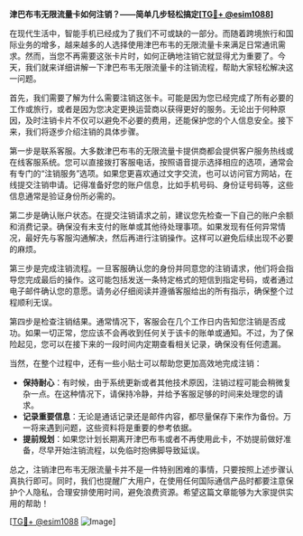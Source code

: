 **津巴布韦无限流量卡如何注销？——简单几步轻松搞定[[TG💪+ @esim1088](https://t.me/s/esim1088)]**

在现代生活中，智能手机已经成为了我们不可或缺的一部分。而随着跨境旅行和国际业务的增多，越来越多的人选择使用津巴布韦的无限流量卡来满足日常通讯需求。然而，当您不再需要这张卡片时，如何正确地注销它就显得尤为重要了。今天，我们就来详细讲解一下津巴布韦无限流量卡的注销流程，帮助大家轻松解决这一问题。

首先，我们需要了解为什么需要注销这张卡。可能是因为您已经完成了所有必要的工作或旅行，或者是因为您决定更换运营商以获得更好的服务。无论出于何种原因，及时注销卡片不仅可以避免不必要的费用，还能保护您的个人信息安全。接下来，我们将逐步介绍注销的具体步骤。

第一步是联系客服。大多数津巴布韦的无限流量卡提供商都会提供客户服务热线或在线客服系统。您可以直接拨打客服电话，按照语音提示选择相应的选项，通常会有专门的“注销服务”选项。如果您更喜欢通过文字交流，也可以访问官方网站，在线提交注销申请。记得准备好您的账户信息，比如手机号码、身份证号码等，这些信息通常是验证身份所必需的。

第二步是确认账户状态。在提交注销请求之前，建议您先检查一下自己的账户余额和消费记录。确保没有未支付的账单或其他待处理事项。如果发现有任何异常情况，最好先与客服沟通解决，然后再进行注销操作。这样可以避免后续出现不必要的麻烦。

第三步是完成注销流程。一旦客服确认您的身份并同意您的注销请求，他们将会指导您完成最后的操作。这可能包括发送一条特定格式的短信到指定号码，或者通过电子邮件确认您的意愿。请务必仔细阅读并遵循客服给出的所有指示，确保整个过程顺利无误。

第四步是检查注销结果。通常情况下，客服会在几个工作日内告知您注销是否成功。如果一切正常，您应该不会再收到任何关于该卡的账单或通知。不过，为了保险起见，您可以在接下来的一段时间内定期查看相关记录，确保没有任何遗漏。

当然，在整个过程中，还有一些小贴士可以帮助您更加高效地完成注销：

- **保持耐心**：有时候，由于系统更新或者其他技术原因，注销过程可能会稍微复杂一点。在这种情况下，请保持冷静，并给予客服足够的时间来处理您的请求。
- **记录重要信息**：无论是通话记录还是邮件内容，都尽量保存下来作为备份。万一将来遇到问题，这些资料将是重要的参考依据。
- **提前规划**：如果您计划长期离开津巴布韦或者不再使用此卡，不妨提前做好准备，尽早开始注销流程，以免临时抱佛脚导致延误。

总之，注销津巴布韦无限流量卡并不是一件特别困难的事情，只要按照上述步骤认真执行即可。同时，我们也提醒广大用户，在使用任何国际通信产品时都要注意保护个人隐私，合理安排使用时间，避免浪费资源。希望这篇文章能够为大家提供实用的帮助！

[[TG💪+ @esim1088](https://t.me/s/esim1088) ![Image](https://i.postimg.cc/4NQfJmqS/Snipaste-2025-05-13-00-14-12.png)]
